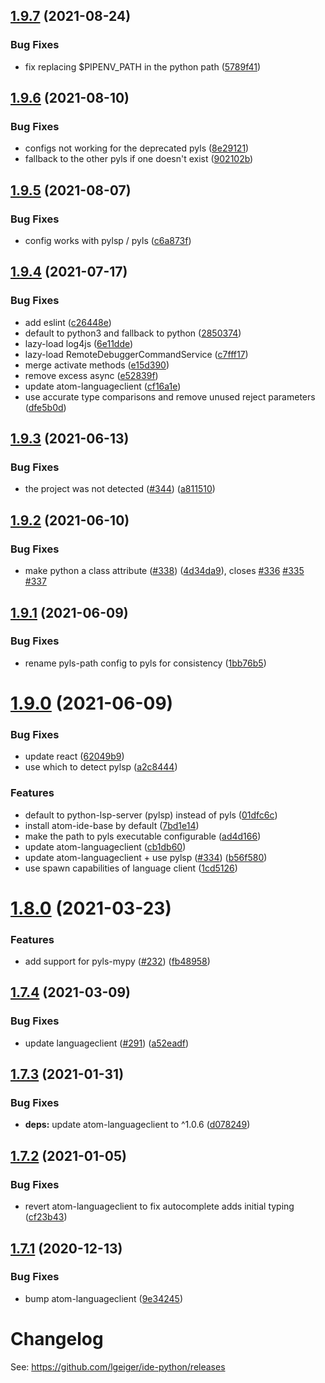 ## [1.9.7](https://github.com/lgeiger/ide-python/compare/v1.9.6...v1.9.7) (2021-08-24)


### Bug Fixes

* fix replacing $PIPENV_PATH in the python path ([5789f41](https://github.com/lgeiger/ide-python/commit/5789f417d4f7ce0c37c34945f96f6e2001731143))

## [1.9.6](https://github.com/lgeiger/ide-python/compare/v1.9.5...v1.9.6) (2021-08-10)


### Bug Fixes

* configs not working for the deprecated pyls ([8e29121](https://github.com/lgeiger/ide-python/commit/8e291211dc5930363d3ad146f8c05594f40a8211))
* fallback to the other pyls if one doesn't exist ([902102b](https://github.com/lgeiger/ide-python/commit/902102bed3e675bb00007eec94ef7af5d6059d7c))

## [1.9.5](https://github.com/lgeiger/ide-python/compare/v1.9.4...v1.9.5) (2021-08-07)


### Bug Fixes

* config works with pylsp / pyls ([c6a873f](https://github.com/lgeiger/ide-python/commit/c6a873fb5219eb2f94da1a5530e277a0a01bb941))

## [1.9.4](https://github.com/lgeiger/ide-python/compare/v1.9.3...v1.9.4) (2021-07-17)


### Bug Fixes

* add eslint ([c26448e](https://github.com/lgeiger/ide-python/commit/c26448e85bd7874d74e04af7692b776c3f403481))
* default to python3 and fallback to python ([2850374](https://github.com/lgeiger/ide-python/commit/2850374140890fff815512bf83ecf4b4c7a97a5d))
* lazy-load log4js ([6e11dde](https://github.com/lgeiger/ide-python/commit/6e11dde88cad24aab526fb3644e4a1fb3c6186b2))
* lazy-load RemoteDebuggerCommandService ([c7fff17](https://github.com/lgeiger/ide-python/commit/c7fff17e002225371cbf036b8614daac0c7e62ac))
* merge activate methods ([e15d390](https://github.com/lgeiger/ide-python/commit/e15d390b937692dd31dd3eda68805b5ff78fdc08))
* remove excess async ([e52839f](https://github.com/lgeiger/ide-python/commit/e52839f4b1c42e577958baa4876ebb595d90bb25))
* update atom-languageclient ([cf16a1e](https://github.com/lgeiger/ide-python/commit/cf16a1ebdb953c6efd3af8c38bf51e90fac52a75))
* use accurate type comparisons and remove unused reject parameters ([dfe5b0d](https://github.com/lgeiger/ide-python/commit/dfe5b0dcc0caf9b4d315c22563ead00a1911d157))

## [1.9.3](https://github.com/lgeiger/ide-python/compare/v1.9.2...v1.9.3) (2021-06-13)


### Bug Fixes

* the project was not detected ([#344](https://github.com/lgeiger/ide-python/issues/344)) ([a811510](https://github.com/lgeiger/ide-python/commit/a8115105b64422db9fc42214d1402199005f8875))

## [1.9.2](https://github.com/lgeiger/ide-python/compare/v1.9.1...v1.9.2) (2021-06-10)


### Bug Fixes

* make python a class attribute ([#338](https://github.com/lgeiger/ide-python/issues/338)) ([4d34da9](https://github.com/lgeiger/ide-python/commit/4d34da93174561f37b01af433817f7a1f9f5d23b)), closes [#336](https://github.com/lgeiger/ide-python/issues/336) [#335](https://github.com/lgeiger/ide-python/issues/335) [#337](https://github.com/lgeiger/ide-python/issues/337)

## [1.9.1](https://github.com/lgeiger/ide-python/compare/v1.9.0...v1.9.1) (2021-06-09)


### Bug Fixes

* rename pyls-path config to pyls for consistency ([1bb76b5](https://github.com/lgeiger/ide-python/commit/1bb76b5137157a640582da375102252308b94de1))

# [1.9.0](https://github.com/lgeiger/ide-python/compare/v1.8.0...v1.9.0) (2021-06-09)


### Bug Fixes

* update react ([62049b9](https://github.com/lgeiger/ide-python/commit/62049b9999c462894e3bdd301555b5c7468e9ab7))
* use which to detect pylsp ([a2c8444](https://github.com/lgeiger/ide-python/commit/a2c844429a717add01d07369a4e0ef0e3255334e))


### Features

* default to python-lsp-server (pylsp) instead of pyls ([01dfc6c](https://github.com/lgeiger/ide-python/commit/01dfc6cafc0d22a146e7b1cd960cf13ce7e74bae))
* install atom-ide-base by default ([7bd1e14](https://github.com/lgeiger/ide-python/commit/7bd1e14a706fc8197b952268fc858dc77e468e42))
* make the path to pyls executable configurable ([ad4d166](https://github.com/lgeiger/ide-python/commit/ad4d16630b126e73347995ea8dd3f136ddd06e38))
* update atom-languageclient ([cb1db60](https://github.com/lgeiger/ide-python/commit/cb1db60b26fb5edb0c560ed9248ce3b648751fec))
* update atom-languageclient + use pylsp ([#334](https://github.com/lgeiger/ide-python/issues/334)) ([b56f580](https://github.com/lgeiger/ide-python/commit/b56f580b0f340720fdfe6592e3b9da113bb7fa54))
* use spawn capabilities of language client ([1cd5126](https://github.com/lgeiger/ide-python/commit/1cd512688fcf457ccd0f5982781b4ffef89540f8))

# [1.8.0](https://github.com/lgeiger/ide-python/compare/v1.7.4...v1.8.0) (2021-03-23)


### Features

* add support for pyls-mypy ([#232](https://github.com/lgeiger/ide-python/issues/232)) ([fb48958](https://github.com/lgeiger/ide-python/commit/fb489582ff25538e026f91815ee58e8a16654688))

## [1.7.4](https://github.com/lgeiger/ide-python/compare/v1.7.3...v1.7.4) (2021-03-09)


### Bug Fixes

* update languageclient ([#291](https://github.com/lgeiger/ide-python/issues/291)) ([a52eadf](https://github.com/lgeiger/ide-python/commit/a52eadf4ff491bd25762c1167905daa27faaaa71))

## [1.7.3](https://github.com/lgeiger/ide-python/compare/v1.7.2...v1.7.3) (2021-01-31)


### Bug Fixes

* **deps:** update atom-languageclient to ^1.0.6 ([d078249](https://github.com/lgeiger/ide-python/commit/d0782490c405fbc3a762cad6c0c687be1f86a74b))

## [1.7.2](https://github.com/lgeiger/ide-python/compare/v1.7.1...v1.7.2) (2021-01-05)


### Bug Fixes

* revert atom-languageclient to fix autocomplete adds initial typing ([cf23b43](https://github.com/lgeiger/ide-python/commit/cf23b432e5834c882b913525c851969552b5a68e))

## [1.7.1](https://github.com/lgeiger/ide-python/compare/v1.7.0...v1.7.1) (2020-12-13)


### Bug Fixes

* bump atom-languageclient ([9e34245](https://github.com/lgeiger/ide-python/commit/9e34245f5389475b0cdff073c539d1bf42f31ced))

# Changelog

See: https://github.com/lgeiger/ide-python/releases
